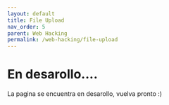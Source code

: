 ```yaml
---
layout: default
title: File Upload
nav_order: 5
parent: Web Hacking
permalink: /web-hacking/file-upload
---
```


# En desarollo....

La pagina se encuentra en desarollo, vuelva pronto :)